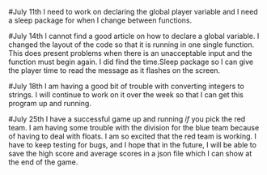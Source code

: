 #July 11th
I need to work on declaring the global player variable and I need
a sleep package for when I change between functions.

#July 14th
I cannot find a good article on how to declare a global variable.
I changed the layout of the code so that it is running in one single
function. This does present problems when there is an unacceptable
input and the function must begin again. I did find the time.Sleep
package so I can give the player time to read the message as it
flashes on the screen.

#July 18th
I am having a good bit of trouble with converting integers to strings.
I will continue to work on it over the week so that I can get this
program up and running.

#July 25th
I have a successful game up and running *if* you pick the red team.
I am having some trouble with the division for the blue team because
of having to deal with floats. I am so excited that the red team is
working. I have to keep testing for bugs, and I hope that in the
future, I will be able to save the high score and average scores in
a json file which I can show at the end of the game.
